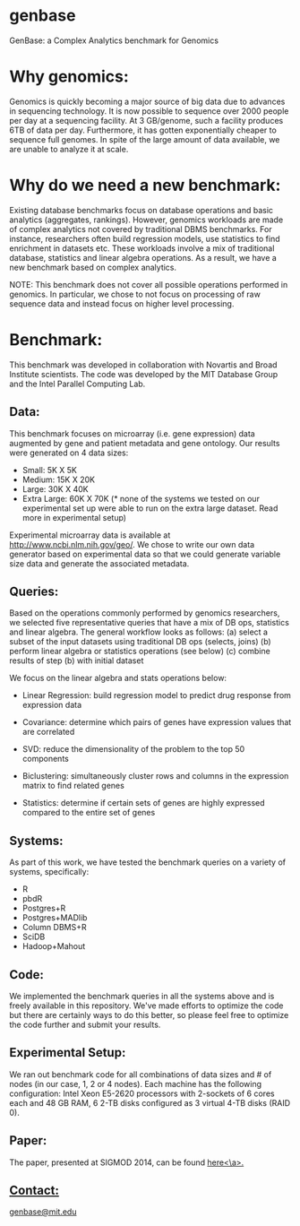 genbase
=======

GenBase: a Complex Analytics benchmark for Genomics

Why genomics:
=============

Genomics is quickly becoming a major source of big data due to advances in sequencing technology. It is now possible to sequence over 2000 people per day at a sequencing facility. At 3 GB/genome, such a facility produces 6TB of data per day. Furthermore, it has gotten exponentially cheaper to sequence full genomes. In spite of the large amount of data available, we are unable to analyze it at scale.

Why do we need a new benchmark:
===============================

Existing database benchmarks focus on database operations and basic analytics (aggregates, rankings). However, genomics workloads are made of complex analytics not covered by traditional DBMS benchmarks. For instance, researchers often build regression models, use statistics to find enrichment in datasets etc. These workloads involve a mix of traditional database, statistics and linear algebra operations. As a result, we have a new benchmark based on complex analytics.

NOTE: This benchmark does not cover all possible operations performed in genomics. In particular, we chose to not focus on processing of raw sequence data and instead focus on higher level processing.

Benchmark:
==========

This benchmark was developed in collaboration with Novartis and Broad Institute scientists. The code was developed by the MIT Database Group and the Intel Parallel Computing Lab.

Data:
-----

This benchmark focuses on microarray (i.e. gene expression) data augmented by gene and patient metadata and gene ontology. Our results were generated on 4 data sizes:

- Small: 5K X 5K
- Medium: 15K X 20K
- Large: 30K X 40K
- Extra Large: 60K X 70K (* none of the systems we tested on our experimental set up were able to run on the extra large dataset. Read more in experimental setup)

Experimental microarray data is available at http://www.ncbi.nlm.nih.gov/geo/. We chose to write our own data generator based on experimental data so that we could generate variable size data and generate the associated metadata.

Queries:
--------

Based on the operations commonly performed by genomics researchers, we selected five representative queries that have a mix of DB ops, statistics and linear algebra. The general workflow looks as follows:
(a) select a subset of the input datasets using traditional DB ops (selects, joins)
(b) perform linear algebra or statistics operations (see below)
(c) combine results of step (b) with initial dataset

We focus on the linear algebra and stats operations below: 

- Linear Regression: build regression model to predict drug response from expression data

- Covariance: determine which pairs of genes have expression values that are correlated

- SVD: reduce the dimensionality of the problem to the top 50 components

- Biclustering: simultaneously cluster rows and columns in the expression matrix to find related genes

- Statistics: determine if certain sets of genes are highly expressed compared to the entire set of genes

Systems:
--------

As part of this work, we have tested the benchmark queries on a variety of systems, specifically:
- R
- pbdR
- Postgres+R
- Postgres+MADlib
- Column DBMS+R
- SciDB
- Hadoop+Mahout

Code:
-----

We implemented the benchmark queries in all the systems above and is freely available in this repository. We've made efforts to optimize the code but there are certainly ways to do this better, so please feel free to optimize the code further and submit your results.

Experimental Setup:
-------------------

We ran out benchmark code for all combinations of data sizes and # of nodes (in our case, 1, 2 or 4 nodes). Each machine has the following configuration: Intel Xeon E5-2620 processors with 2-sockets of 6 cores each and 48 GB RAM, 6 2-TB disks configured as 3 virtual 4-TB disks (RAID 0).

Paper:
------

The paper, presented at SIGMOD 2014, can be found <a href= "http://dl.acm.org/citation.cfm?id=2595633&CFID=593829267&CFTOKEN=38043504">here<\a>.

Contact:
--------

genbase@mit.edu





